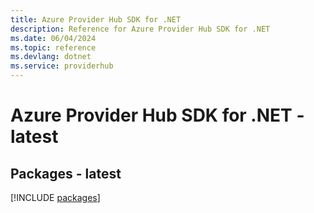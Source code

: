 ```yaml
---
title: Azure Provider Hub SDK for .NET
description: Reference for Azure Provider Hub SDK for .NET
ms.date: 06/04/2024
ms.topic: reference
ms.devlang: dotnet
ms.service: providerhub
---
```

# Azure Provider Hub SDK for .NET - latest
## Packages - latest
[!INCLUDE [packages](provider-hub-index.md)]